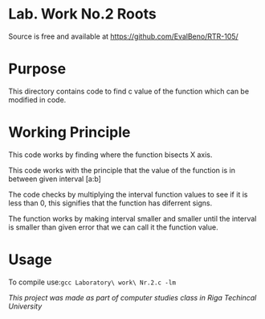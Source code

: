 
Lab. Work No.2 Roots
=

Source is free and available at https://github.com/EvalBeno/RTR-105/


Purpose
==

This directory contains code to find c value of the function which can be modified in code.


Working Principle
==

This code works by finding where the function bisects X axis.

This code works with the principle that the value of the function is in between given interval \[a:b]

The code checks by multiplying the interval function values to see if it is less than 0, this signifies that the function has diferrent signs.

The function works by making interval smaller and smaller until the interval is smaller than given error that we can call it the function value.



Usage
==

To compile use:`gcc Laboratory\ work\ Nr.2.c -lm`



*This project was made as part of computer studies class in Riga Techincal University*
